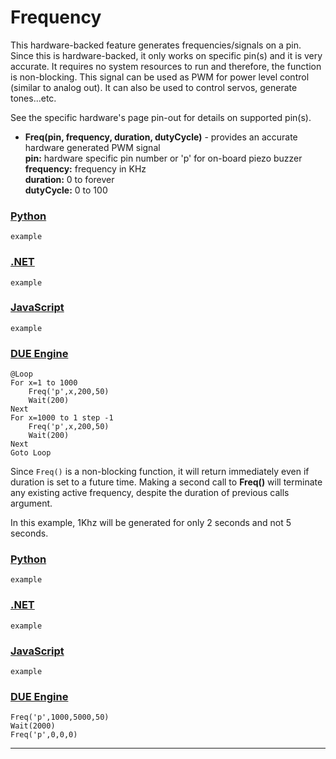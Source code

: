 # Frequency

This hardware-backed feature generates frequencies/signals on a pin. Since this is hardware-backed, it only works on specific pin(s) and it is very accurate. It requires no system resources to run and therefore, the function is non-blocking. This signal can be used as PWM for power level control (similar to analog out). It can also be used to control servos, generate tones...etc.

See the specific hardware's page pin-out for details on supported pin(s). 

- **Freq(pin, frequency, duration, dutyCycle)** - provides an accurate hardware generated PWM signal <br>
**pin:** hardware specific pin number or 'p' for on-board piezo buzzer <br>
**frequency:** frequency in KHz <br>
**duration:** 0 to forever <br>
**dutyCycle:** 0 to 100

### [Python](#tab/python)
```basic
example
```

### [.NET](#tab/net)
```basic
example
```

### [JavaScript](#tab/javascript)
```basic
example
```

### [DUE Engine](#tab/dueengine)
```basic
@Loop
For x=1 to 1000
    Freq('p',x,200,50)
    Wait(200)
Next
For x=1000 to 1 step -1
    Freq('p',x,200,50)
    Wait(200)
Next
Goto Loop
```

Since `Freq()` is a non-blocking function, it will return immediately even if duration is set to a future time. Making a second call to **Freq()** will terminate any existing active frequency, despite the duration of previous calls argument.

In this example, 1Khz will be generated for only 2 seconds and not 5 seconds.

### [Python](#tab/python2)
```basic
example
```

### [.NET](#tab/net2)
```basic
example
```

### [JavaScript](#tab/javascript2)
```basic
example
```

### [DUE Engine](#tab/dueengine2)
```basic
Freq('p',1000,5000,50)
Wait(2000)
Freq('p',0,0,0)
```

---